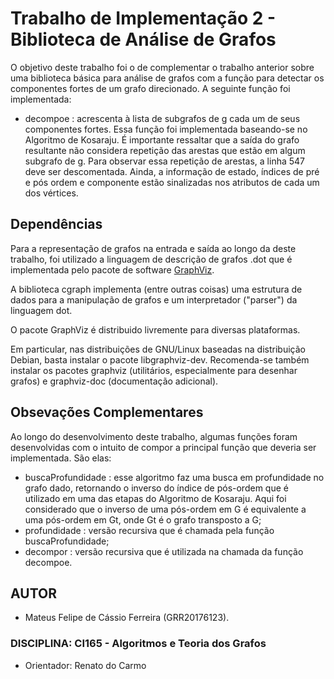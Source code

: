 # Trabalho de Implementação 2 - Biblioteca de Análise de Grafos
O objetivo deste trabalho foi o de complementar o trabalho anterior sobre uma biblioteca básica para análise de grafos com a função para detectar os componentes fortes de um grafo direcionado.
A seguinte função foi implementada:
- decompoe : acrescenta à lista de subgrafos de g cada um de seus componentes fortes. Essa função foi implementada baseando-se no Algoritmo de Kosaraju. É importante ressaltar que a saída do grafo resultante não considera repetição das arestas que estão em algum subgrafo de g. Para observar essa repetição de arestas, a linha 547 deve ser descomentada. Ainda, a informação de estado, índices de pré e pós ordem e componente estão sinalizadas nos atributos de cada um dos vértices.


## Dependências
Para a representação de grafos na entrada e saída ao longo da deste trabalho, foi utilizado a linguagem de descrição de grafos .dot que é implementada pelo pacote de software [GraphViz](http://www.graphviz.org/).

A biblioteca cgraph implementa (entre outras coisas) uma estrutura de dados para a manipulação de grafos e um interpretador ("parser") da linguagem dot.

O pacote GraphViz é distribuido livremente para diversas plataformas.

Em particular, nas distribuições de GNU/Linux baseadas na distribuição Debian, basta instalar o pacote libgraphviz-dev. Recomenda-se também instalar os pacotes graphviz (utilitários, especialmente para desenhar grafos) e graphviz-doc (documentação adicional).


## Obsevações Complementares
Ao longo do desenvolvimento deste trabalho, algumas funções foram desenvolvidas com o intuito de compor a principal função que deveria ser implementada. São elas:
- buscaProfundidade : esse algoritmo faz uma busca em profundidade no grafo dado, retornando o inverso do índice de pós-ordem que é utilizado em uma das etapas do Algoritmo de Kosaraju. Aqui foi considerado que o inverso de uma pós-ordem em G é equivalente a uma pós-ordem em Gt, onde Gt é o grafo transposto a G;
- profundidade : versão recursiva que é chamada pela função buscaProfundidade;
- decompor : versão recursiva que é utilizada na chamada da função decompoe.


## AUTOR
- Mateus Felipe de Cássio Ferreira (GRR20176123).

### DISCIPLINA: CI165 - Algoritmos e Teoria dos Grafos
- Orientador: Renato do Carmo